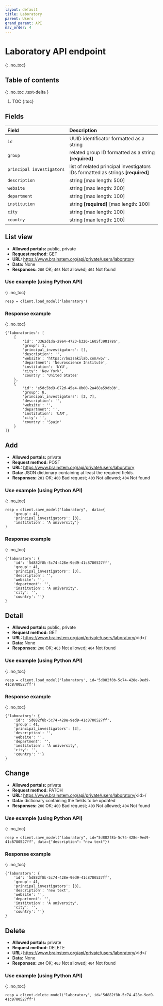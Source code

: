 ```yaml
---
layout: default
title: Laboratory
parent: Users
grand_parent: API
nav_order: 4
---
```


# Laboratory API endpoint
{: .no_toc}

## Table of contents
{: .no_toc .text-delta }

1. TOC
{:toc}

## Fields

| Field        | Description  |
|:-------------|:-------------|
| `id` | UUID identificator formatted as a string |
| `group` | related group ID formatted as a string **[required]** |
| `principal_investigators` | list of related principal investigators IDs formatted as strings **[required]** |
| `description` | string [max length: 500] |
| `website` | string [max length: 200] |
| `department` | string [max length: 100] |
| `institution` | string **[required]** [max length: 100] |
| `city` | string [max length: 100] |
| `country` | string [max length: 100] |


## List view
- **Allowed portals:** public, private
- **Request method:** GET
- **URL:** https://www.brainstem.org/api/private/users/laboratory
- **Data:** None
- **Responses:** `200` OK; `403` Not allowed; `404` Not found

### Use example (using Python API)
{: .no_toc}

```
resp = client.load_model('laboratory')
```

### Response example
{: .no_toc}

```
{'laboratories': [
    {
        'id': '3362d1da-29e4-4723-b326-1605f390178a',
        'group': 1,
        'principal_investigators': [],
        'description': '',
        'website': 'https://buzsakilab.com/wp/',
        'department': 'Neuroscience Institute',
        'institution': 'NYU',
        'city': 'New York',
        'country': 'United States'
    },
    {
        'id': 'e5dc5bd9-072d-45e4-8b00-2a468a59db8b',
        'group': 8,
        'principal_investigators': [3, 7],
        'description': '',
        'website': '',
        'department': '',
        'institution': 'UAM',
        'city': '',
        'country': 'Spain'
    }
]}
```


## Add
- **Allowed portals:** private
- **Request method:** POST
- **URL:** https://www.brainstem.org/api/private/users/laboratory
- **Data:** JSON dictionary containing at least the required fields.
- **Responses:** `201` OK; `400` Bad request; `403` Not allowed; `404` Not found


### Use example (using Python API)
{: .no_toc}

```
resp = client.save_model("laboratory",  data={
    'group': 41,
    'principal_investigators': [3],
    'institution': 'A university'}
)
```

### Response example
{: .no_toc}

```
{'laboratory': {
    'id': '5d882f8b-5c74-428e-9ed9-41c8780527ff',
    'group': 41,
    'principal_investigators': [3],
    'description': '',
    'website': '',
    'department': '',
    'institution': 'A university',
    'city': '',
    'country': ''}
}
```



## Detail
- **Allowed portals:** public, private
- **Request method:** GET
- **URL:** https://www.brainstem.org/api/private/users/laboratory/<id\>/
- **Data:** None
- **Responses:** `200` OK; `403` Not allowed; `404` Not found

### Use example (using Python API)
{: .no_toc}

```
resp = client.load_model('laboratory', id='5d882f8b-5c74-428e-9ed9-41c8780527ff')
```

### Response example
{: .no_toc}

```
{'laboratory': {
    'id': '5d882f8b-5c74-428e-9ed9-41c8780527ff',
    'group': 41,
    'principal_investigators': [3],
    'description': '',
    'website': '',
    'department': '',
    'institution': 'A university',
    'city': '',
    'country': ''}
}
```


## Change
- **Allowed portals:** private
- **Request method:** PATCH
- **URL:** https://www.brainstem.org/api/private/users/laboratory/<id\>/
- **Data:** dictionary containing the fields to be updated
- **Responses:** `200` OK; `400` Bad request; `403` Not allowed; `404` Not found


### Use example (using Python API)
{: .no_toc}

```
resp = client.save_model("laboratory", id="5d882f8b-5c74-428e-9ed9-41c8780527ff", data={"description": "new text"})
```

### Response example
{: .no_toc}

```
{'laboratory': {
    'id': '5d882f8b-5c74-428e-9ed9-41c8780527ff',
    'group': 41,
    'principal_investigators': [3],
    'description': 'new text',
    'website': '',
    'department': '',
    'institution': 'A university',
    'city': '',
    'country': ''}
}
```


## Delete
- **Allowed portals:** private
- **Request method:** DELETE
- **URL:** https://www.brainstem.org/api/private/users/laboratory/<id\>/
- **Data:** None
- **Responses:** `204` OK; `403` Not allowed; `404` Not found


### Use example (using Python API)
{: .no_toc}

```
resp = client.delete_model("laboratory", id="5d882f8b-5c74-428e-9ed9-41c8780527ff")
``` 
